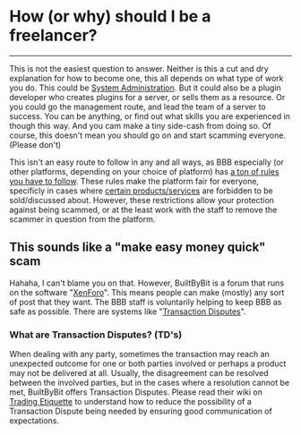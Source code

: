 # How (or why) should I be a freelancer?
---
This is not the easiest question to answer. Neither is this a cut and dry explanation for how to become one, this all depends on what type of work you do. This could be [System Administration](system-administrator/README.md). But it could also be a plugin developer who creates plugins for a server, or sells them as a resource. Or you could go the management route, and lead the team of a server to success. You can be anything, or find out what skills you are experienced in though this way. And you cam make a tiny side-cash from doing so. Of course, this doesn't mean you should go on and start scamming everyone. (Please don't)

This isn't an easy route to follow in any and all ways, as BBB especially (or other platforms, depending on your choice of platform) has [a ton of rules you have to follow](https://builtbybit.com/wiki/rules/). These rules make the platform fair for everyone, specificly in cases where [certain products/services](https://builtbybit.com/wiki/forbidden-products-and-services/) are forbidden to be sold/discussed about. However, these restrictions allow your protection against being scammed, or at the least work with the staff to remove the scammer in question from the platform. 

## This sounds like a "make easy money quick" scam
Hahaha, I can't blame you on that. However, BuiltByBit is a forum that runs on the software "[XenForo](https://xenforo.com/)". This means people can make (mostly) any sort of post that they want. The BBB staff is voluntarily helping to keep BBB as safe as possible. There are systems like "[Transaction Disputes](https://builtbybit.com/wiki/transaction-disputes/)". 

### What are Transaction Disputes? (TD's)
When dealing with any party, sometimes the transaction may reach an unexpected outcome for one or both parties involved or perhaps a product may not be delivered at all. Usually, the disagreement can be resolved between the involved parties, but in the cases where a resolution cannot be met, BuiltByBit offers Transaction Disputes. Please read their wiki on [Trading Etiquette](https://builtbybit.com/wiki/trading-etiquette/) to understand how to reduce the possibility of a Transaction Dispute being needed by ensuring good communication of expectations.